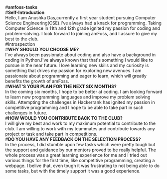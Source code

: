 #**amfoss-tasks** <br>
#**Self-Introduction** <br>
Hello, I am Anushka Das,currently a first year student pursuing Computer Science Engineering(CSE).I've always had a knack for programming. 
Taking Computer Science in 11th and 12th grade ignited my passion for coding and problem-solving. I look forward to joining amFoss, and I assure to give my best to the club. <br>
#Introspection <br>
#**WHY SHOULD YOU CHOOSE ME?** <br>
I've always been passionate about coding and also have a background in coding in Python.I've always known that that's something I would like to pursue in the near future. 
I love learning new skills and my curiosity is something that drives my passion for exploring new avenues. I am passionate about programming and eager to learn, which will greatly 
benefits the growth of amFoss. <br>
#**WHAT'S YOUR PLAN FOR THE NEXT SIX MONTHS?** <br>
In the coming six months, I hope to be better at coding. I am looking forward to learn new programming languages and improve my problem solving skills. Attempting the 
challenges in Hackerrank has ignited my passion in competitive programming and I hope to be able to take part in such challenges in future. <br>
#**HOW WOULD YOU CONTRIBUTE BACK TO THE CLUB?** <br>
I will give my best and work to my maximum potential to contribute to the club. I am willing to work with my teammates and contribute towards any project or task and 
take part in competitions. <br>
#**DO YOU HAVE ANY FEEDBACK ON THE SELECTION PROCESS?** <br>
In the process, I did stumble upon few tasks which were pretty tough but the support and guidance by our mentors proved to be really helpful. The whole process was a great 
learning experience for me and I tried out various things for the first time, like competitive programming, creating a webpage. I belive that, even tough it was frustrating 
to not being able to do some tasks, but with the timely support it was a good experience.
